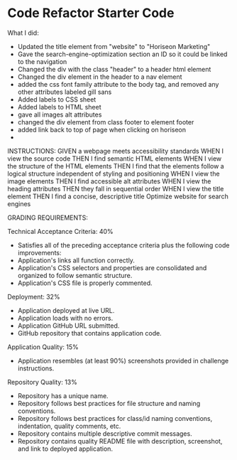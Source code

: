 # Code Refactor Starter Code

What I did:
- Updated the title element from "website" to "Horiseon Marketing"
- Gave the search-engine-optimization section an ID so it could be linked to the navigation
- Changed the div with the class "header" to a header html element
- Changed the div element in the header to a nav element
- added the css font family attribute to the body tag, and removed any other attributes labeled gill sans
- Added labels to CSS sheet
- Added labels to HTML sheet
- gave all images alt attributes
- changed the div element from class footer to element footer
- added link back to top of page when clicking on horiseon
- 


INSTRUCTIONS:
GIVEN a webpage meets accessibility standards
WHEN I view the source code
THEN I find semantic HTML elements
WHEN I view the structure of the HTML elements
THEN I find that the elements follow a logical structure independent of styling and positioning
WHEN I view the image elements
THEN I find accessible alt attributes
WHEN I view the heading attributes
THEN they fall in sequential order
WHEN I view the title element
THEN I find a concise, descriptive title
Optimize website for search engines

GRADING REQUIREMENTS:

Technical Acceptance Criteria: 40%
- Satisfies all of the preceding acceptance criteria plus the following code improvements:
- Application's links all function correctly.
- Application's CSS selectors and properties are consolidated and organized to follow semantic structure.
- Application's CSS file is properly commented.

Deployment: 32%
- Application deployed at live URL.
- Application loads with no errors.
- Application GitHub URL submitted.
- GitHub repository that contains application code.

Application Quality: 15%
- Application resembles (at least 90%) screenshots provided in challenge instructions.

Repository Quality: 13%
- Repository has a unique name.
- Repository follows best practices for file structure and naming conventions.
- Repository follows best practices for class/id naming conventions, indentation, quality comments, etc.
- Repository contains multiple descriptive commit messages.
- Repository contains quality README file with description, screenshot, and link to deployed application.

